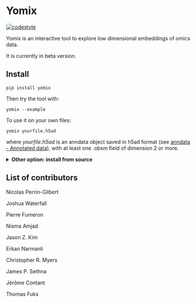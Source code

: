 # Yomix

[![codestyle](https://img.shields.io/badge/code%20style-black-000000.svg)](https://github.com/psf/black)

Yomix is an interactive tool to explore low dimensional embeddings of omics data.

It is currently in beta version.

## Install

    pip install yomix


Then try the tool with:

    yomix --example


To use it on your own files:

    yomix yourfile.h5ad

where *yourfile.h5ad* is an anndata object saved in h5ad format (see
 [anndata - Annotated data](https://anndata.readthedocs.io/en/latest/index.html#)), 
 with at least one .obsm field of dimension 2 or more.


<details><summary> <b>Other option: install from source</b> </summary><p>

    git clone https://github.com/perrin-isir/yomix.git


We recommand to create a python environment with [micromamba](https://mamba.readthedocs.io/en/latest/user_guide/micromamba.html),
but any python package manager can be used instead.

    cd yomix

    micromamba create --name yomixenv --file environment.yaml

    micromamba activate yomixenv

    pip install -e .


Then try the tool with:

    yomix yomix/example/pbmc.h5ad

The input file must be an anndata object saved in h5ad format (see
 [anndata - Annotated data](https://anndata.readthedocs.io/en/latest/index.html#)), 
 with at least one .obsm field of dimension 2 or more.

</p></details>

## List of contributors

Nicolas Perrin-Gilbert

Joshua Waterfall

Pierre Fumeron

Nisma Amjad

Jason Z. Kim

Erkan Narmanli

Christopher R. Myers

James P. Sethna

Jérôme Contant

Thomas Fuks